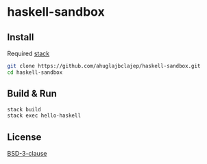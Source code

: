 # haskell-sandbox
## Install
Required [stack](https://github.com/commercialhaskell/stack)

```sh
git clone https://github.com/ahuglajbclajep/haskell-sandbox.git
cd haskell-sandbox
```

## Build & Run
```sh
stack build
stack exec hello-haskell
```

## License
[BSD-3-clause](LICENSE)
